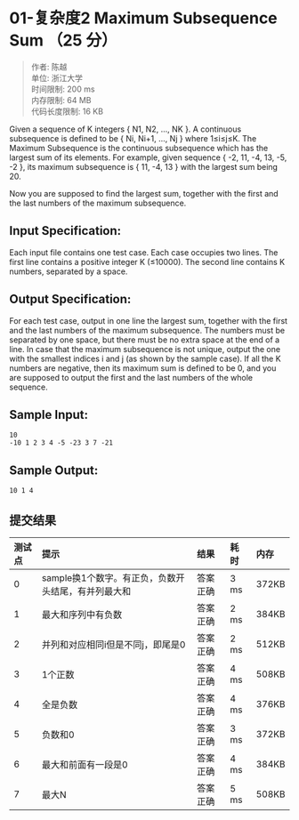 01-复杂度2 Maximum Subsequence Sum （25 分）
==
>作者: 陈越<br>
单位: 浙江大学<br>
时间限制: 200 ms<br>
内存限制: 64 MB<br>
代码长度限制: 16 KB

Given a sequence of K integers { N​1​​, N​2​​, ..., N​K​​ }. A continuous subsequence is defined to be { N​i​​, N​i+1​​, ..., N​j​​ } where 1≤i≤j≤K. The Maximum Subsequence is the continuous subsequence which has the largest sum of its elements. For example, given sequence { -2, 11, -4, 13, -5, -2 }, its maximum subsequence is { 11, -4, 13 } with the largest sum being 20.

Now you are supposed to find the largest sum, together with the first and the last numbers of the maximum subsequence.

Input Specification:
--
Each input file contains one test case. Each case occupies two lines. The first line contains a positive integer K (≤10000). The second line contains K numbers, separated by a space.

Output Specification:
--
For each test case, output in one line the largest sum, together with the first and the last numbers of the maximum subsequence. The numbers must be separated by one space, but there must be no extra space at the end of a line. In case that the maximum subsequence is not unique, output the one with the smallest indices i and j (as shown by the sample case). If all the K numbers are negative, then its maximum sum is defined to be 0, and you are supposed to output the first and the last numbers of the whole sequence.

Sample Input:
--
```
10
-10 1 2 3 4 -5 -23 3 7 -21
```
Sample Output:
--
```
10 1 4
```
提交结果
--
测试点|提示|结果|耗时|内存
|:---|:---|:---|:---|:---|
|0|sample换1个数字。有正负，负数开头结尾，有并列最大和|答案正确|3 ms|372KB|
|1|最大和序列中有负数|答案正确|2 ms|384KB|
|2|并列和对应相同i但是不同j，即尾是0|答案正确|2 ms|512KB|
|3|1个正数|答案正确|4 ms|508KB|
|4|全是负数|答案正确|4 ms|376KB|
|5|负数和0|答案正确|3 ms|372KB|
|6|最大和前面有一段是0|答案正确|4 ms|384KB|
|7|最大N|答案正确|5 ms|508KB|
